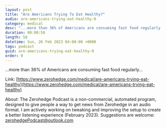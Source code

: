```yaml
---
layout: post
title: "Are Americans Trying To Eat Healthy?"
audio: are-americans-trying-eat-healthy-0
category: medical
desc: "...more than 36% of Americans are consuming fast food regularly..."
duration: 00:00:58
length: 58
datetime: Sun, 26 Feb 2023 04:00:00 +0000
tags: podcast
guid: are-americans-trying-eat-healthy-0
order: 0
---
```

...more than 36% of Americans are consuming fast food regularly...

Link: [https://www.zerohedge.com/medical/are-americans-trying-eat-healthy](https://www.zerohedge.com/medical/are-americans-trying-eat-healthy)

About: The Zerohedge Podcast is a non-commercial, automated program, designed to give people a way to get news from Zerohedge in an audio format.  I am actively working on tweaking and improving the setup to create a better listening experience (February 2023).  Suggestions are welcome: [zerohedgePodcast@outlook.com](mailto:zerohedgePodcast@outlook.com)